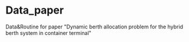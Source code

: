 # Data_paper
Data&amp;Routine for paper "Dynamic berth allocation problem for the hybrid berth system in container terminal"
